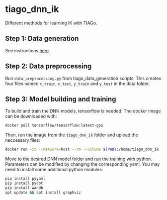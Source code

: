 # tiago_dnn_ik

Different methods for learning IK with TIAGo.

## Step 1: Data generation
See instructions [here](tiago_data_generation/datagen_info.md).

## Step 2: Data preprocessing
Run `data_preprocessing.py` from tiago_data_generation scripts. This creates four files named `x_train`, `x_test`, `y_train` and `y_test` in the data folder. 

## Step 3: Model building and training
To build and train the DNN models, tensorflow is needed. The docker image can be downloaded with:
```bash
docker pull tensorflow/tensorflow:latest-gpu
```
Then, run the image from the `tiago_dnn_ik` folder and upload the neccessary files:
```bash
docker run -it --network=host --rm --volume ${PWD}:/home/tiago_dnn_ik --gpus all --name tensorflow_container tensorflow/tensorflow:latest-gpu /bin/bash
```
Move to the desired DNN model folder and run the training with python. Parameters can be modified by changing the corresponding yaml.
You may need to install some additional python modules:
```bash
pip install pyyaml
pip install pydot
pip install wandb
apt update && apt install graphviz
```